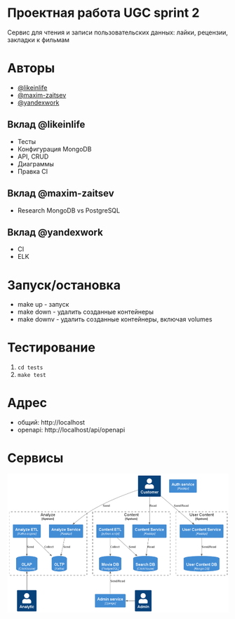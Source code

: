 # Проектная работа UGC sprint 2

Сервис для чтения и записи пользовательских данных: лайки, рецензии, закладки к фильмам

# Авторы
* [@likeinlife](https://github.com/likeinlife)
* [@maxim-zaitsev](https://github.com/maxim-zaitsev)
* [@yandexwork](https://github.com/yandexwork)

## Вклад @likeinlife

- Тесты
- Конфигурация MongoDB
- API, CRUD
- Диаграммы
- Правка CI

## Вклад @maxim-zaitsev

- Research MongoDB vs PostgreSQL

## Вклад @yandexwork

- CI
- ELK

# Запуск/остановка
- make up - запуск
- make down - удалить созданные контейнеры
- make downv - удалить созданные контейнеры, включая volumes

# Тестирование
1. `cd tests`
2. `make test`

# Адрес
- общий: http://localhost
- openapi: http://localhost/api/openapi

# Сервисы

![services](./diagrams/to_be.png)
